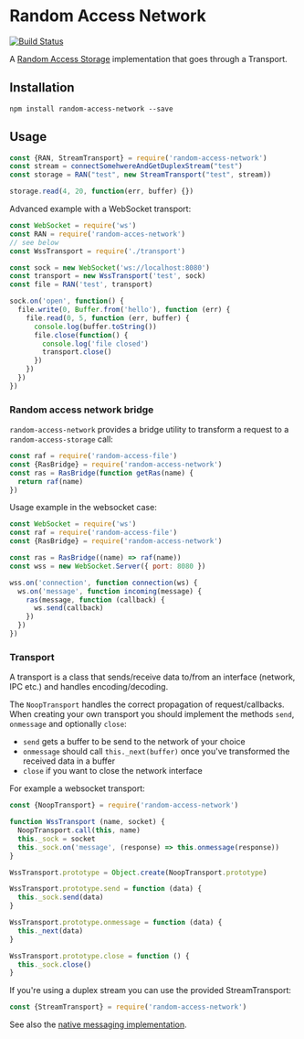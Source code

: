 # Random Access Network
[![Build Status](https://travis-ci.org/random-access-storage/random-access-network.svg?branch=master)](https://travis-ci.org/random-access-storage/random-access-network)

A [Random Access Storage](https://github.com/random-access-storage) implementation that goes through a Transport.

## Installation

```code
npm install random-access-network --save
```

## Usage

```javascript
const {RAN, StreamTransport} = require('random-access-network')
const stream = connectSomehwereAndGetDuplexStream("test")
const storage = RAN("test", new StreamTransport("test", stream))

storage.read(4, 20, function(err, buffer) {})
```

Advanced example with a WebSocket transport:

```javascript
const WebSocket = require('ws')
const RAN = require('random-acces-network')
// see below
const WssTransport = require('./transport')

const sock = new WebSocket('ws://localhost:8080')
const transport = new WssTransport('test', sock)
const file = RAN('test', transport)

sock.on('open', function() {
  file.write(0, Buffer.from('hello'), function (err) {
    file.read(0, 5, function (err, buffer) {
      console.log(buffer.toString())
      file.close(function() {
        console.log('file closed')
        transport.close()
      })
    })
  })
})
```

### Random access network bridge

`random-access-network` provides a bridge utility to transform a request to a `random-access-storage` call:

```javascript
const raf = require('random-access-file')
const {RasBridge} = require('random-access-network')
const ras = RasBridge(function getRas(name) {
  return raf(name)
})
```

Usage example in the websocket case:

```javascript
const WebSocket = require('ws')
const raf = require('random-access-file')
const {RasBridge} = require('random-access-network')

const ras = RasBridge((name) => raf(name))
const wss = new WebSocket.Server({ port: 8080 })

wss.on('connection', function connection(ws) {
  ws.on('message', function incoming(message) {
    ras(message, function (callback) {
      ws.send(callback)
    })
  })
})

```

### Transport

A transport is a class that sends/receive data to/from an interface (network, IPC etc.) and handles encoding/decoding.

The `NoopTransport` handles the correct propagation of request/callbacks. When creating your own transport you should implement the methods `send`, `onmessage` and optionally `close`:
- `send` gets a buffer to be send to the network of your choice
- `onmessage` should call `this._next(buffer)` once you've transformed the received data in a buffer
- `close` if you want to close the network interface

For example a websocket transport:

```javascript
const {NoopTransport} = require('random-access-network')

function WssTransport (name, socket) {
  NoopTransport.call(this, name)
  this._sock = socket
  this._sock.on('message', (response) => this.onmessage(response))
}

WssTransport.prototype = Object.create(NoopTransport.prototype)

WssTransport.prototype.send = function (data) {
  this._sock.send(data)
}

WssTransport.prototype.onmessage = function (data) {
  this._next(data)
}

WssTransport.prototype.close = function () {
  this._sock.close()
}
```

If you're using a duplex stream you can use the provided StreamTransport:

```javascript
const {StreamTransport} = require('random-access-network')
```

See also the [native messaging implementation](./example/native).
